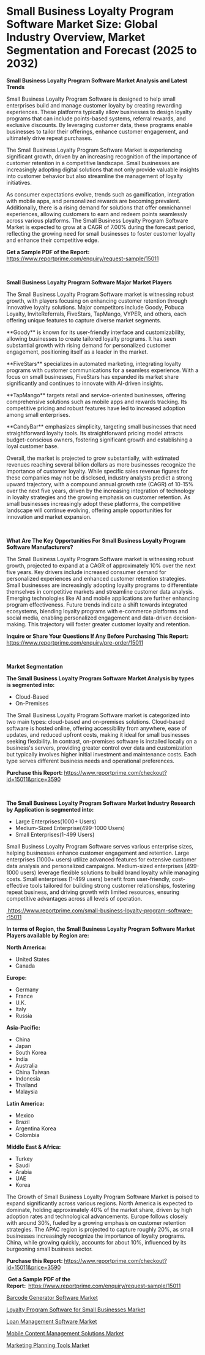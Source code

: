 <p><h1>Small Business Loyalty Program Software Market Size: Global Industry Overview, Market Segmentation and Forecast (2025 to 2032)</h1></p><p><strong>Small Business Loyalty Program Software Market Analysis and Latest Trends</strong></p>
<p><p>Small Business Loyalty Program Software is designed to help small enterprises build and manage customer loyalty by creating rewarding experiences. These platforms typically allow businesses to design loyalty programs that can include points-based systems, referral rewards, and exclusive discounts. By leveraging customer data, these programs enable businesses to tailor their offerings, enhance customer engagement, and ultimately drive repeat purchases.</p><p>The Small Business Loyalty Program Software Market is experiencing significant growth, driven by an increasing recognition of the importance of customer retention in a competitive landscape. Small businesses are increasingly adopting digital solutions that not only provide valuable insights into customer behavior but also streamline the management of loyalty initiatives. </p><p>As consumer expectations evolve, trends such as gamification, integration with mobile apps, and personalized rewards are becoming prevalent. Additionally, there is a rising demand for solutions that offer omnichannel experiences, allowing customers to earn and redeem points seamlessly across various platforms. The Small Business Loyalty Program Software Market is expected to grow at a CAGR of 7.00% during the forecast period, reflecting the growing need for small businesses to foster customer loyalty and enhance their competitive edge.</p></p>
<p><strong>Get a Sample PDF of the Report:&nbsp;</strong> <a href="https://www.reportprime.com/enquiry/request-sample/15011?utm_campaign=1117&utm_medium=2&utm_source=Github&utm_content=ia&utm_term=20032025&utm_id=small-business-loyalty-program-software">https://www.reportprime.com/enquiry/request-sample/15011</a></p>
<p>&nbsp;</p>
<p><strong>Small Business Loyalty Program Software Major Market Players</strong></p>
<p><p>The Small Business Loyalty Program Software market is witnessing robust growth, with players focusing on enhancing customer retention through innovative loyalty solutions. Major competitors include Goody, Pobuca Loyalty, InviteReferrals, FiveStars, TapMango, VYPER, and others, each offering unique features to capture diverse market segments.</p><p>**Goody** is known for its user-friendly interface and customizability, allowing businesses to create tailored loyalty programs. It has seen substantial growth with rising demand for personalized customer engagement, positioning itself as a leader in the market.</p><p>**FiveStars** specializes in automated marketing, integrating loyalty programs with customer communications for a seamless experience. With a focus on small businesses, FiveStars has expanded its market share significantly and continues to innovate with AI-driven insights.</p><p>**TapMango** targets retail and service-oriented businesses, offering comprehensive solutions such as mobile apps and rewards tracking. Its competitive pricing and robust features have led to increased adoption among small enterprises.</p><p>**CandyBar** emphasizes simplicity, targeting small businesses that need straightforward loyalty tools. Its straightforward pricing model attracts budget-conscious owners, fostering significant growth and establishing a loyal customer base.</p><p>Overall, the market is projected to grow substantially, with estimated revenues reaching several billion dollars as more businesses recognize the importance of customer loyalty. While specific sales revenue figures for these companies may not be disclosed, industry analysts predict a strong upward trajectory, with a compound annual growth rate (CAGR) of 10-15% over the next five years, driven by the increasing integration of technology in loyalty strategies and the growing emphasis on customer retention. As small businesses increasingly adopt these platforms, the competitive landscape will continue evolving, offering ample opportunities for innovation and market expansion.</p></p>
<p>&nbsp;</p>
<p><strong>What Are The Key Opportunities For Small Business Loyalty Program Software Manufacturers?</strong></p>
<p><p>The Small Business Loyalty Program Software market is witnessing robust growth, projected to expand at a CAGR of approximately 10% over the next five years. Key drivers include increased consumer demand for personalized experiences and enhanced customer retention strategies. Small businesses are increasingly adopting loyalty programs to differentiate themselves in competitive markets and streamline customer data analysis. Emerging technologies like AI and mobile applications are further enhancing program effectiveness. Future trends indicate a shift towards integrated ecosystems, blending loyalty programs with e-commerce platforms and social media, enabling personalized engagement and data-driven decision-making. This trajectory will foster greater customer loyalty and retention.</p></p>
<p><strong>Inquire or Share Your Questions If Any Before Purchasing This Report:</strong> <a href="https://www.reportprime.com/enquiry/pre-order/15011?utm_campaign=1117&utm_medium=2&utm_source=Github&utm_content=ia&utm_term=20032025&utm_id=small-business-loyalty-program-software">https://www.reportprime.com/enquiry/pre-order/15011</a></p>
<p>&nbsp;</p>
<p><strong>Market Segmentation</strong></p>
<p><strong>The Small Business Loyalty Program Software Market Analysis by types is segmented into:</strong></p>
<p><ul><li>Cloud-Based</li><li>On-Premises</li></ul></p>
<p><p>The Small Business Loyalty Program Software market is categorized into two main types: cloud-based and on-premises solutions. Cloud-based software is hosted online, offering accessibility from anywhere, ease of updates, and reduced upfront costs, making it ideal for small businesses seeking flexibility. In contrast, on-premises software is installed locally on a business's servers, providing greater control over data and customization but typically involves higher initial investment and maintenance costs. Each type serves different business needs and operational preferences.</p></p>
<p><strong>Purchase this Report:&nbsp;</strong><a href="https://www.reportprime.com/checkout?id=15011&price=3590&utm_campaign=1117&utm_medium=2&utm_source=Github&utm_content=ia&utm_term=20032025&utm_id=small-business-loyalty-program-software">https://www.reportprime.com/checkout?id=15011&price=3590</a></p>
<p>&nbsp;</p>
<p><strong>The Small Business Loyalty Program Software Market Industry Research by Application is segmented into:</strong></p>
<p><ul><li>Large Enterprises(1000+ Users)</li><li>Medium-Sized Enterprise(499-1000 Users)</li><li>Small Enterprises(1-499 Users)</li></ul></p>
<p><p>Small Business Loyalty Program Software serves various enterprise sizes, helping businesses enhance customer engagement and retention. Large enterprises (1000+ users) utilize advanced features for extensive customer data analysis and personalized campaigns. Medium-sized enterprises (499-1000 users) leverage flexible solutions to build brand loyalty while managing costs. Small enterprises (1-499 users) benefit from user-friendly, cost-effective tools tailored for building strong customer relationships, fostering repeat business, and driving growth with limited resources, ensuring competitive advantages across all levels of operation.</p></p>
<p><a href="https://www.reportprime.com/small-business-loyalty-program-software-r15011?utm_campaign=1117&utm_medium=2&utm_source=Github&utm_content=ia&utm_term=20032025&utm_id=small-business-loyalty-program-software">&nbsp;https://www.reportprime.com/small-business-loyalty-program-software-r15011</a></p>
<p><strong>In terms of Region, the Small Business Loyalty Program Software Market Players available by Region are:</strong></p>
<p>
    <p> <strong> North America: </strong>
        <ul>
            <li>United States</li>
            <li>Canada</li>
        </ul>
        </p> 
    <p> <strong> Europe: </strong>
        <ul>
            <li>Germany</li>
            <li>France</li>
            <li>U.K.</li>
            <li>Italy</li>
            <li>Russia</li>
        </ul>
        </p> 
    <p> <strong> Asia-Pacific: </strong>
        <ul>
            <li>China</li>
            <li>Japan</li>
            <li>South Korea</li>
            <li>India</li>
            <li>Australia</li>
            <li>China Taiwan</li>
            <li>Indonesia</li>
            <li>Thailand</li>
            <li>Malaysia</li>
        </ul>
        </p> 
    <p> <strong> Latin America: </strong>
        <ul>
            <li>Mexico</li>
            <li>Brazil</li>
            <li>Argentina Korea</li>
            <li>Colombia</li>
        </ul>
        </p> 
    <p> <strong> Middle East & Africa: </strong>
        <ul>
            <li>Turkey</li>
            <li>Saudi</li>
            <li>Arabia</li>
            <li>UAE</li>
            <li>Korea</li>
        </ul>
    </p>
    </p>
<p><p>The Growth of Small Business Loyalty Program Software Market is poised to expand significantly across various regions. North America is expected to dominate, holding approximately 40% of the market share, driven by high adoption rates and technological advancements. Europe follows closely with around 30%, fueled by a growing emphasis on customer retention strategies. The APAC region is projected to capture roughly 20%, as small businesses increasingly recognize the importance of loyalty programs. China, while growing quickly, accounts for about 10%, influenced by its burgeoning small business sector.</p></p>
<p><strong>Purchase this Report: </strong><a href="https://www.reportprime.com/checkout?id=15011&price=3590&utm_campaign=1117&utm_medium=2&utm_source=Github&utm_content=ia&utm_term=20032025&utm_id=small-business-loyalty-program-software">https://www.reportprime.com/checkout?id=15011&price=3590</a></p>
<p>&nbsp;<strong>Get a Sample PDF of the Report:&nbsp;&nbsp;</strong><a href="https://www.reportprime.com/enquiry/request-sample/15011?utm_campaign=1117&utm_medium=2&utm_source=Github&utm_content=ia&utm_term=20032025&utm_id=small-business-loyalty-program-software">https://www.reportprime.com/enquiry/request-sample/15011</a></p>
<p><strong></strong></p>
<p><p><a href="https://github.com/denbelnmer50/Market-Research-Report-List-1/blob/main/barcode-generator-software-market.md?utm_campaign=1117&utm_medium=2&utm_source=Github&utm_content=ia&utm_term=20032025&utm_id=small-business-loyalty-program-software">Barcode Generator Software Market</a></p><p><a href="https://github.com/vassihucz/Market-Research-Report-List-1/blob/main/loyalty-program-software-for-small-businesses-market.md?utm_campaign=1117&utm_medium=2&utm_source=Github&utm_content=ia&utm_term=20032025&utm_id=small-business-loyalty-program-software">Loyalty Program Software for Small Businesses Market</a></p><p><a href="https://github.com/dibesnayee/Market-Research-Report-List-1/blob/main/loan-management-software-market.md?utm_campaign=1117&utm_medium=2&utm_source=Github&utm_content=ia&utm_term=20032025&utm_id=small-business-loyalty-program-software">Loan Management Software Market</a></p><p><a href="https://github.com/shewlisapsai/Market-Research-Report-List-1/blob/main/mobile-content-management-solutions-market.md?utm_campaign=1117&utm_medium=2&utm_source=Github&utm_content=ia&utm_term=20032025&utm_id=small-business-loyalty-program-software">Mobile Content Management Solutions Market</a></p><p><a href="https://github.com/krulicfidura/Market-Research-Report-List-1/blob/main/marketing-planning-tools-market.md?utm_campaign=1117&utm_medium=2&utm_source=Github&utm_content=ia&utm_term=20032025&utm_id=small-business-loyalty-program-software">Marketing Planning Tools Market</a></p></p>